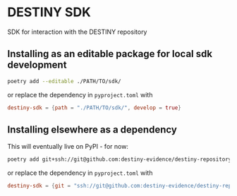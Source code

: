 # DESTINY SDK

SDK for interaction with the DESTINY repository

## Installing as an editable package for local sdk development

```sh
poetry add --editable ./PATH/TO/sdk/
```

or replace the dependency in `pyproject.toml` with

```toml
destiny-sdk = {path = "./PATH/TO/sdk/", develop = true}
```

## Installing elsewhere as a dependency

This will eventually live on PyPI - for now:

```sh
poetry add git+ssh://git@github.com:destiny-evidence/destiny-repository.git
```

or replace the dependency in `pyproject.toml` with

```toml
destiny-sdk = {git = "ssh://git@github.com:destiny-evidence/destiny-repository.git", subdirectory = "libs/sdk"}
```

